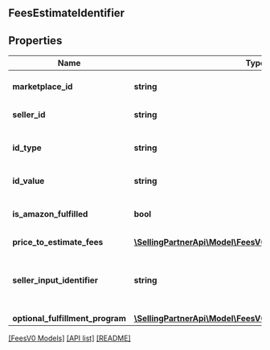 ## FeesEstimateIdentifier

## Properties

Name | Type | Description | Notes
------------ | ------------- | ------------- | -------------
**marketplace_id** | **string** | A marketplace identifier. | [optional]
**seller_id** | **string** | The seller identifier. | [optional]
**id_type** | **string** | The type of item identifier specified. | [optional]
**id_value** | **string** | The item identifier. | [optional]
**is_amazon_fulfilled** | **bool** | When true, the offer is fulfilled by Amazon. | [optional]
**price_to_estimate_fees** | [**\SellingPartnerApi\Model\FeesV0\PriceToEstimateFees**](PriceToEstimateFees.md) |  | [optional]
**seller_input_identifier** | **string** | A unique identifier provided by the caller to track this request. | [optional]
**optional_fulfillment_program** | [**\SellingPartnerApi\Model\FeesV0\OptionalFulfillmentProgram**](OptionalFulfillmentProgram.md) |  | [optional]

[[FeesV0 Models]](../) [[API list]](../../Api) [[README]](../../../README.md)
